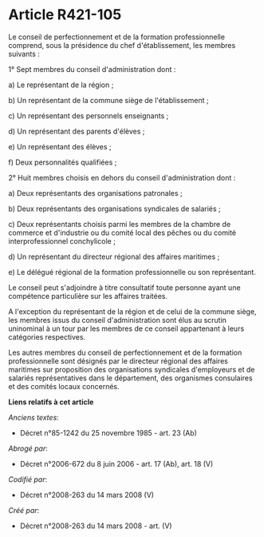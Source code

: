 # Article R421-105

Le conseil de perfectionnement et de la formation professionnelle comprend, sous la présidence du chef d'établissement, les
membres suivants :

1° Sept membres du conseil d'administration dont :

a) Le représentant de la région ;

b) Un représentant de la commune siège de l'établissement ;

c) Un représentant des personnels enseignants ;

d) Un représentant des parents d'élèves ;

e) Un représentant des élèves ;

f) Deux personnalités qualifiées ;

2° Huit membres choisis en dehors du conseil d'administration dont :

a) Deux représentants des organisations patronales ;

b) Deux représentants des organisations syndicales de salariés ;

c) Deux représentants choisis parmi les membres de la chambre de commerce et d'industrie ou du comité local des pêches ou du
comité interprofessionnel conchylicole ;

d) Un représentant du directeur régional des affaires maritimes ;

e) Le délégué régional de la formation professionnelle ou son représentant.

Le conseil peut s'adjoindre à titre consultatif toute personne ayant une compétence particulière sur les affaires traitées.

A l'exception du représentant de la région et de celui de la commune siège, les membres issus du conseil d'administration
sont élus au scrutin uninominal à un tour par les membres de ce conseil appartenant à leurs catégories respectives.

Les autres membres du conseil de perfectionnement et de la formation professionnelle sont désignés par le directeur régional
des affaires maritimes sur proposition des organisations syndicales d'employeurs et de salariés représentatives dans le
département, des organismes consulaires et des comités locaux concernés.

**Liens relatifs à cet article**

_Anciens textes_:

  - Décret n°85-1242 du 25 novembre 1985 - art. 23 (Ab)

_Abrogé par_:

  - Décret n°2006-672 du 8 juin 2006 - art. 17 (Ab), art. 18 (V)

_Codifié par_:

  - Décret n°2008-263 du 14 mars 2008 (V)

_Créé par_:

  - Décret n°2008-263 du 14 mars 2008 - art. (V)
